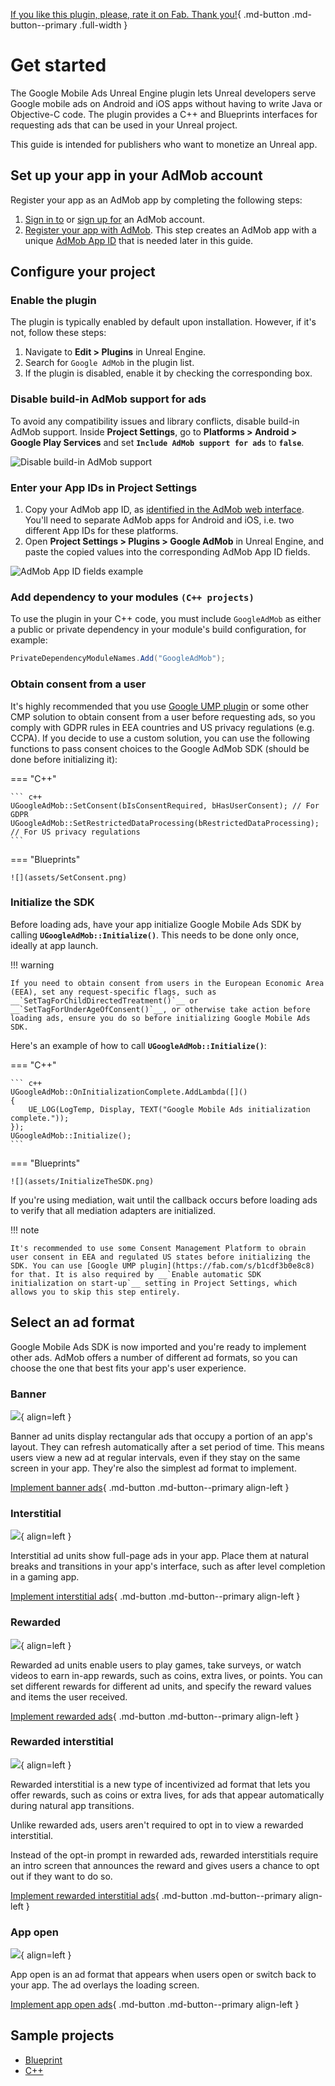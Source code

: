 [If you like this plugin, please, rate it on Fab. Thank you!](https://fab.com/s/804df971aef3){ .md-button .md-button--primary .full-width }

# Get started

The Google Mobile Ads Unreal Engine plugin lets Unreal developers serve Google mobile ads on Android and iOS apps without having to write Java or Objective-C code. The plugin provides a C++ and Blueprints interfaces for requesting ads that can be used in your Unreal project.

This guide is intended for publishers who want to monetize an Unreal app.

## Set up your app in your AdMob account

Register your app as an AdMob app by completing the following steps:

1.  [Sign in to](https://admob.google.com/home/) or [sign up for](https://support.google.com/admob/answer/7356219) an AdMob account.
2.  [Register your app with AdMob](https://support.google.com/admob/answer/2773509). This step creates an AdMob app with a unique [AdMob App ID](https://support.google.com/admob/answer/7356431) that is needed later in this guide.

## Configure your project

### Enable the plugin

The plugin is typically enabled by default upon installation. However, if it's not, follow these steps:

1.  Navigate to __Edit > Plugins__ in Unreal Engine.
2.  Search for `Google AdMob` in the plugin list.
3.  If the plugin is disabled, enable it by checking the corresponding box.

### Disable build-in AdMob support for ads

To avoid any compatibility issues and library conflicts, disable build-in AdMob support. Inside __Project Settings__, go to __Platforms > Android > Google Play Services__ and set __`Include AdMob support for ads`__ to __`false`__.

![Disable build-in AdMob support](assets/DisableBuildInAdMob.png)

### Enter your App IDs in Project Settings

1.  Copy your AdMob app ID, as [identified in the AdMob web interface](https://support.google.com/admob/answer/7356431). You'll need to separate AdMob apps for Android and iOS, i.e. two different App IDs for these platforms.
2.  Open __Project Settings > Plugins > Google AdMob__ in Unreal Engine, and paste the copied values into the corresponding AdMob App ID fields.

![AdMob App ID fields example](assets/AdMobAppIDFields.png)

### Add dependency to your modules `(C++ projects)`

To use the plugin in your C++ code, you must include `GoogleAdMob` as either a public or private dependency in your module's build configuration, for example:
``` c#
PrivateDependencyModuleNames.Add("GoogleAdMob");
```

### Obtain consent from a user

It's highly recommended that you use [Google UMP plugin](https://fab.com/s/b1cdf3b0e8c8) or some other CMP solution to obtain consent from a user before requesting ads, so you comply with GDPR rules in EEA countries and US privacy regulations (e.g. CCPA). If you decide to use a custom solution, you can use the following functions to pass consent choices to the Google AdMob SDK (should be done before initializing it):

=== "C++"

    ``` c++
    UGoogleAdMob::SetConsent(bIsConsentRequired, bHasUserConsent); // For GDPR
    UGoogleAdMob::SetRestrictedDataProcessing(bRestrictedDataProcessing); // For US privacy regulations
    ```

=== "Blueprints"

    ![](assets/SetConsent.png)


### Initialize the SDK

Before loading ads, have your app initialize Google Mobile Ads SDK by calling __`UGoogleAdMob::Initialize()`__. This needs to be done only once, ideally at app launch.

!!! warning

    If you need to obtain consent from users in the European Economic Area (EEA), set any request-specific flags, such as __`SetTagForChildDirectedTreatment()`__ or __`SetTagForUnderAgeOfConsent()`__, or otherwise take action before loading ads, ensure you do so before initializing Google Mobile Ads SDK.

Here's an example of how to call __`UGoogleAdMob::Initialize()`__:

=== "C++"

    ``` c++
    UGoogleAdMob::OnInitializationComplete.AddLambda([]()
    {
        UE_LOG(LogTemp, Display, TEXT("Google Mobile Ads initialization complete."));
    });
    UGoogleAdMob::Initialize();
    ```

=== "Blueprints"

    ![](assets/InitializeTheSDK.png)

If you're using mediation, wait until the callback occurs before loading ads to verify that all mediation adapters are initialized.

!!! note

    It's recommended to use some Consent Management Platform to obrain user consent in EEA and regulated US states before initializing the SDK. You can use [Google UMP plugin](https://fab.com/s/b1cdf3b0e8c8) for that. It is also required by __`Enable automatic SDK initialization on start-up`__ setting in Project Settings, which allows you to skip this step entirely.

## Select an ad format

Google Mobile Ads SDK is now imported and you're ready to implement other ads. AdMob offers a number of different ad formats, so you can choose the one that best fits your app's user experience.

### Banner

![](assets/format-banner.png){ align=left }

Banner ad units display rectangular ads that occupy a portion of an app's layout. They can refresh automatically after a set period of time. This means users view a new ad at regular intervals, even if they stay on the same screen in your app. They're also the simplest ad format to implement.

[Implement banner ads](ad-formats/banner-ads.md){ .md-button .md-button--primary align-left }

### Interstitial

![](assets/format-interstitial.png){ align=left }

Interstitial ad units show full-page ads in your app. Place them at natural breaks and transitions in your app's interface, such as after level completion in a gaming app.

[Implement interstitial ads](ad-formats/interstitial-ads.md){ .md-button .md-button--primary align-left }

### Rewarded

![](assets/format-rewarded.png){ align=left }

Rewarded ad units enable users to play games, take surveys, or watch videos to earn in-app rewards, such as coins, extra lives, or points. You can set different rewards for different ad units, and specify the reward values and items the user received.

[Implement rewarded ads](ad-formats/rewarded-ads.md){ .md-button .md-button--primary align-left }

### Rewarded interstitial

![](assets/format-rewarded-interstitial.png){ align=left }

Rewarded interstitial is a new type of incentivized ad format that lets you offer rewards, such as coins or extra lives, for ads that appear automatically during natural app transitions.

Unlike rewarded ads, users aren't required to opt in to view a rewarded interstitial.

Instead of the opt-in prompt in rewarded ads, rewarded interstitials require an intro screen that announces the reward and gives users a chance to opt out if they want to do so.

[Implement rewarded interstitial ads](ad-formats/rewarded-interstitial-ads.md){ .md-button .md-button--primary align-left }

### App open

![](assets/format-app-open.png){ align=left }

App open is an ad format that appears when users open or switch back to your app. The ad overlays the loading screen.

[Implement app open ads](ad-formats/app-open-ads.md){ .md-button .md-button--primary align-left }

## Sample projects

- [Blueprint](https://deepinnothing.github.io/sample-projects/unreal-engine/google-admob/google-admob-bp.zip)
- [C++](https://deepinnothing.github.io/sample-projects/unreal-engine/google-admob/google-admob-cpp.zip)